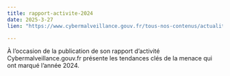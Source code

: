 ```yaml
---
title: rapport-activite-2024
date: 2025-3-27
lien: "https://www.cybermalveillance.gouv.fr/tous-nos-contenus/actualites/rapport-activite-2024"

---
```


À l’occasion de la publication de son rapport d’activité
Cybermalveillance.gouv.fr présente les tendances clés de la menace qui ont marqué l’année 2024.

